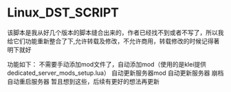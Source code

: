 # Linux_DST_SCRIPT
该脚本是我从好几个版本的脚本缝合出来的，作者已经找不到或者不写了，所以我给它们功能重新整合了下,允许转载及修改，不允许商用，转载修改的时候记得著明下就好

功能如下：
不需要手动添加mod文件了，自动添加mod（使用的是klei提供dedicated_server_mods_setup.lua）
自动更新服务器mod
自动更新服务器
崩档自动重启服务器
暂且想到这些，后续有更好的想法再更新
